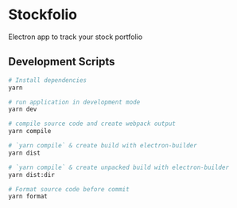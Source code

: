 # Stockfolio
Electron app to track your stock portfolio

## Development Scripts

```bash
# Install dependencies
yarn

# run application in development mode
yarn dev

# compile source code and create webpack output
yarn compile

# `yarn compile` & create build with electron-builder
yarn dist

# `yarn compile` & create unpacked build with electron-builder
yarn dist:dir

# Format source code before commit
yarn format
```
